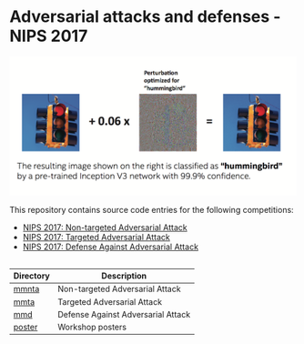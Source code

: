 # Adversarial attacks and defenses - NIPS 2017

![intro](poster/intro.png)

This repository contains source code entries for the following competitions:

* [NIPS 2017: Non-targeted Adversarial Attack](https://www.kaggle.com/c/nips-2017-non-targeted-adversarial-attack)
* [NIPS 2017: Targeted Adversarial Attack](https://www.kaggle.com/c/nips-2017-targeted-adversarial-attack)
* [NIPS 2017: Defense Against Adversarial Attack](https://www.kaggle.com/c/nips-2017-defense-against-adversarial-attack)

##

| Directory | Description                                                                   |
|-----------|-------------------------------------------------------------------------------|
|[mmnta](mmnta)   | Non-targeted Adversarial Attack
|[mmta](mmta)     | Targeted Adversarial Attack
|[mmd](mmd)       | Defense Against Adversarial Attack
|[poster](poster) | Workshop posters
